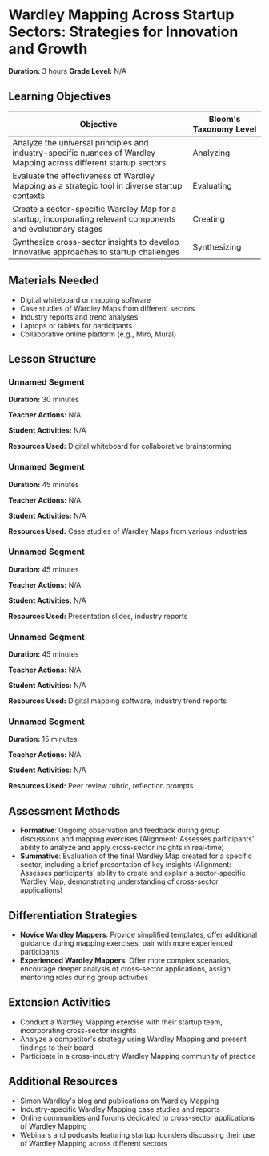 # Wardley Mapping Across Startup Sectors: Strategies for Innovation and Growth

**Duration:** 3 hours **Grade Level:** N/A

## Learning Objectives

| Objective | Bloom's Taxonomy Level |
|-----------|-------------------------|
| Analyze the universal principles and industry-specific nuances of Wardley Mapping across different startup sectors | Analyzing |
| Evaluate the effectiveness of Wardley Mapping as a strategic tool in diverse startup contexts | Evaluating |
| Create a sector-specific Wardley Map for a startup, incorporating relevant components and evolutionary stages | Creating |
| Synthesize cross-sector insights to develop innovative approaches to startup challenges | Synthesizing |

## Materials Needed
* Digital whiteboard or mapping software
* Case studies of Wardley Maps from different sectors
* Industry reports and trend analyses
* Laptops or tablets for participants
* Collaborative online platform (e.g., Miro, Mural)

## Lesson Structure
### Unnamed Segment
**Duration:** 30 minutes

**Teacher Actions:** N/A

**Student Activities:** N/A

**Resources Used:** Digital whiteboard for collaborative brainstorming

### Unnamed Segment
**Duration:** 45 minutes

**Teacher Actions:** N/A

**Student Activities:** N/A

**Resources Used:** Case studies of Wardley Maps from various industries

### Unnamed Segment
**Duration:** 45 minutes

**Teacher Actions:** N/A

**Student Activities:** N/A

**Resources Used:** Presentation slides, industry reports

### Unnamed Segment
**Duration:** 45 minutes

**Teacher Actions:** N/A

**Student Activities:** N/A

**Resources Used:** Digital mapping software, industry trend reports

### Unnamed Segment
**Duration:** 15 minutes

**Teacher Actions:** N/A

**Student Activities:** N/A

**Resources Used:** Peer review rubric, reflection prompts

## Assessment Methods
* **Formative**: Ongoing observation and feedback during group discussions and mapping exercises (Alignment: Assesses participants' ability to analyze and apply cross-sector insights in real-time)
* **Summative**: Evaluation of the final Wardley Map created for a specific sector, including a brief presentation of key insights (Alignment: Assesses participants' ability to create and explain a sector-specific Wardley Map, demonstrating understanding of cross-sector applications)

## Differentiation Strategies
* **Novice Wardley Mappers**: Provide simplified templates, offer additional guidance during mapping exercises, pair with more experienced participants
* **Experienced Wardley Mappers**: Offer more complex scenarios, encourage deeper analysis of cross-sector applications, assign mentoring roles during group activities

## Extension Activities
* Conduct a Wardley Mapping exercise with their startup team, incorporating cross-sector insights
* Analyze a competitor's strategy using Wardley Mapping and present findings to their board
* Participate in a cross-industry Wardley Mapping community of practice

## Additional Resources
* Simon Wardley's blog and publications on Wardley Mapping
* Industry-specific Wardley Mapping case studies and reports
* Online communities and forums dedicated to cross-sector applications of Wardley Mapping
* Webinars and podcasts featuring startup founders discussing their use of Wardley Mapping across different sectors
